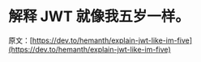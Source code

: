 # 解释 JWT 就像我五岁一样。

原文：[https://dev.to/hemanth/explain-jwt-like-im-five](https://dev.to/hemanth/explain-jwt-like-im-five)